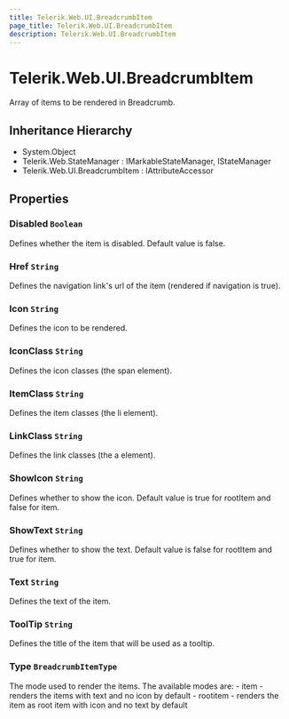 ```yaml
---
title: Telerik.Web.UI.BreadcrumbItem
page_title: Telerik.Web.UI.BreadcrumbItem
description: Telerik.Web.UI.BreadcrumbItem
---
```


# Telerik.Web.UI.BreadcrumbItem

Array of items to be rendered in Breadcrumb.

## Inheritance Hierarchy

* System.Object
* Telerik.Web.StateManager : IMarkableStateManager, IStateManager
* Telerik.Web.UI.BreadcrumbItem : IAttributeAccessor

## Properties

###  Disabled `Boolean`

Defines whether the item is disabled. Default value is false.

###  Href `String`

Defines the navigation link's url of the item (rendered if navigation is true).

###  Icon `String`

Defines the icon to be rendered.

###  IconClass `String`

Defines the icon classes (the span element).

###  ItemClass `String`

Defines the item classes (the li element).

###  LinkClass `String`

Defines the link classes (the a element).

###  ShowIcon `String`

Defines whether to show the icon. Default value is true for rootItem and false for item.

###  ShowText `String`

Defines whether to show the text. Default value is false for rootItem and true for item.

###  Text `String`

Defines the text of the item.

###  ToolTip `String`

Defines the title of the item that will be used as a tooltip.

###  Type `BreadcrumbItemType`

The mode used to render the items. The available modes are: - item - renders the items with text and no icon by default - rootitem - renders the item as root item with icon and no text by default

